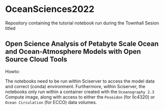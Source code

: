 # OceanSciences2022
Repository containing the tutorial notebook run during the Townhall Sesion titled

## Open Science Analysis of Petabyte Scale Ocean and Ocean-Atmosphere Models with Open Source Cloud Tools







Howto:

The notebooks need to be run within Sciserver to access the model data and correct (conda) environment. Furthermore, within Sciserver, the notebooks 
only run within a container created with the `Oceanography 2.3` Compute image, along with access to either the `Poseidon` (for llc4320) or `Ocean Circulation`
(for ECCO) data volumes.




